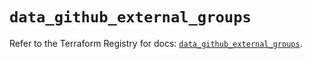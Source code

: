 # `data_github_external_groups`

Refer to the Terraform Registry for docs: [`data_github_external_groups`](https://registry.terraform.io/providers/integrations/github/6.7.1/docs/data-sources/external_groups).
